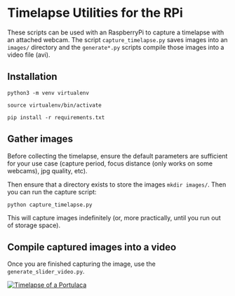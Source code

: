 # Timelapse Utilities for the RPi

These scripts can be used with an RaspberryPi to capture a timelapse with an attached webcam. The script ``` capture_timelapse.py ``` saves images into an ``` images/ ``` directory and the ``` generate*.py ``` scripts compile those images into a video file (avi). 

## Installation
```
python3 -m venv virtualenv

source virtualenv/bin/activate

pip install -r requirements.txt
```

## Gather images

Before collecting the timelapse, ensure the default parameters are sufficient for your use case (capture period, focus distance (only works on some webcams), jpg quality, etc). 

Then ensure that a directory exists to store the images ``` mkdir images/ ```. Then you can run the capture script: 

```
python capture_timelapse.py
```

This will capture images indefinitely (or, more practically, until you run out of storage space). 

## Compile captured images into a video

Once you are finished capturing the image, use the ``` generate_slider_video.py ```. 

[![Timelapse of a Portulaca](https://raw.githubusercontent.com/bfakhri/Poker/master/portulaca.png)](https://youtu.be/m5NLu9jh1go "Timelapse of a Portulaca")


